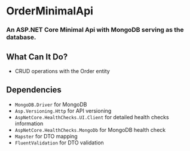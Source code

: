 # OrderMinimalApi
### An ASP.NET Core Minimal Api with MongoDB serving as the database.

## What Can It Do?
* CRUD operations with the Order entity

## Dependencies
* `MongoDB.Driver` for MongoDB
* `Asp.Versioning.Http` for API versioning
* `AspNetCore.HealthChecks.UI.Client` for detailed health checks information
* `AspNetCore.HealthChecks.MongoDb` for MongoDB health check
* `Mapster` for DTO mapping
* `FluentValidation` for DTO validation
